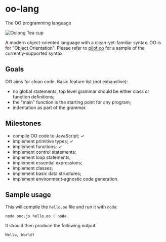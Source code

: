 # oo-lang
The OO programming language

![Oolong Tea cup](https://www.pngall.com/wp-content/uploads/2016/04/Tea-PNG.png)

A modern object-oriented language with a clean-yet-familiar syntax. OO is for
"Object Orientation". Please refer to [pilot.oo](pilot.oo) for a sample
of the currently-supported syntax.

## Goals
OO aims for clean code. Basic feature list (not exhaustive):

- no global statements, top level grammar should be either class or function
definitions;
- the "main" function is the starting point for any program;
- indentation as part of the grammar.

## Milestones
- compile OO code to JavaScript; ✓
- implement primitive types; ✓
- implement functions; ✓
- implement control statements;
- implement loop statements;
- implement essential expressions;
- implement classes;
- implement basic data structures;
- implement environment-agnostic code generation.

## Sample usage
This will compile the `hello.oo` file and run it with `node`:
```
node ooc.js hello.oo | node
```

It should then produce the following output:
```
Hello, World!
```
